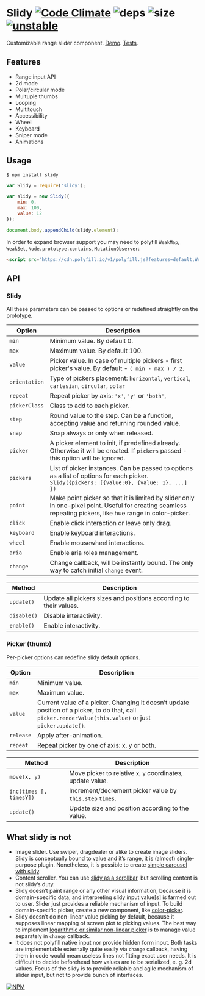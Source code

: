 # Slidy [![Code Climate](https://codeclimate.com/github/dfcreative/slidy/badges/gpa.svg)](https://codeclimate.com/github/dfcreative/slidy) ![deps](https://david-dm.org/dfcreative/slidy.svg) ![size](https://img.shields.io/badge/size-11.4kb-brightgreen.svg) [![unstable](http://badges.github.io/stability-badges/dist/unstable.svg)](http://github.com/badges/stability-badges)

Customizable range slider component. [Demo](http://dfcreative.github.io/slidy). [Tests](http://cdn.rawgit.com/dfcreative/slidy).

## Features

* Range input API
* 2d mode
* Polar/circular mode
* Multuple thumbs
* Looping
* Multitouch
* Accessibility
* Wheel
* Keyboard
* Sniper mode
* Animations


## Usage

`$ npm install slidy`

```js
var Slidy = require('slidy');

var slidy = new Slidy({
	min: 0,
	max: 100,
	value: 12
});

document.body.appendChild(slidy.element);
```

In order to expand browser support you may need to polyfill `WeakMap`, `WeakSet`, `Node.prototype.contains`, `MutationObserver`:


```html
<script src="https://cdn.polyfill.io/v1/polyfill.js?features=default,WeakMap,WeakSet,Node.prototype.contains"></script>
```


## API

### Slidy

All these parameters can be passed to options or redefined straightly on the prototype.

| Option | Description |
|---|---|
| `min` | Minimum value. By default 0. |
| `max` | Maximum value. By default 100. |
| `value` | Picker value. In case of multiple pickers - first picker's value. By default - `( min - max ) / 2`. |
| `orientation` | Type of pickers placement: `horizontal`, `vertical`, `cartesian`, `circular`, `polar` |
| `repeat` | Repeat picker by axis: `'x'`, `'y'` or `'both'`, |
| `pickerClass` | Class to add to each picker. |
| `step` | Round value to the step. Can be a function, accepting value and returning rounded value. |
| `snap` | Snap always or only when released. |
| `picker` | A picker element to init, if predefined already. Otherwise it will be created. If `pickers` passed - this option will be ignored. |
| `pickers` | List of picker instances. Can be passed to options as a list of options for each picker. `Slidy({pickers: [{value:0}, {value: 1}, ...] })` |
| `point` | Make point picker so that it is limited by slider only in one-pixel point. Useful for creating seamless repeating pickers, like hue range in color-picker. |
| `click` | Enable click interaction or leave only drag. |
| `keyboard` | Enable keyboard interactions. |
| `wheel` | Enable mousewheel interactions. |
| `aria` | Enable aria roles management. |
| `change` | Change callback, will be instantly bound. The only way to catch initial `change` event. |

| Method | Description |
|---|---|
| `update()` | Update all pickers sizes and positions according to their values. |
| `disable()` | Disable interactivity. |
| `enable()` | Enable interactivity. |


### Picker (thumb)

Per-picker options can redefine slidy default options.

| Option | Description |
|---|---|
| `min` | Minimum value. |
| `max` | Maximum value. |
| `value` | Current value of a picker. Changing it doesn’t update position of a picker, to do that, call `picker.renderValue(this.value)` or just `picker.update()`. |
| `release` | Apply after-animation. |
| `repeat` | Repeat picker by one of axis: x, y or both. |

| Method | Description |
|---|---|
| `move(x, y)` | Move picker to relative `x`, `y` coordinates, update value. |
| `inc(times [, timesY])` | Increment/decrement picker value by `this.step` `times`. |
| `update()` | Update size and position according to the value. |


## What slidy is not

* Image slider. Use swiper, dragdealer or alike to create image sliders. Slidy is conceptually bound to value and it’s range, it is (almost) single-purpose plugin. Nonetheless, it is possible to create [simple carousel with slidy](http://dfcreative.github.io/slidy#carousel).
* Content scroller. You can use [slidy as a scrollbar](http://dfcreative.github.io/slidy#scrollbar), but scrolling content is not slidy’s duty.
* Slidy doesn’t paint range or any other visual information, because it is domain-specific data, and interpreting slidy input value[s] is farmed out to user. Slider just provides a reliable mechanism of input. To build domain-specific picker, create a new component, like [color-picker](https://github.com/dfcreative/picky).
* Slidy doesn’t do non-linear value picking by default, because it supposes linear mapping of screen plot to picking values. The best way to implement [logarithmic or similar non-linear picker](https://dfcreative.github.io/slidy#logarithmic) is to manage value separately in `change` callback.
* It does not polyfill native input nor provide hidden form input. Both tasks are implementable externally quite easily via `change` callback, having them in code would mean useless lines not fitting exact user needs. It is difficult to decide beforehead how values are to be serialized, e. g. 2d values. Focus of the slidy is to provide reliable and agile mechanism of slider input, but not to provide bunch of interfaces.

[![NPM](https://nodei.co/npm/slidy.png?downloads=true&downloadRank=true&stars=true)](https://nodei.co/npm/slidy/)